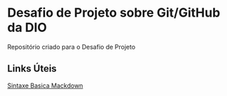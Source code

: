 # Desafio de Projeto sobre Git/GitHub da DIO
Repositório criado para o Desafio de Projeto

## Links Úteis
[Sintaxe Basica Mackdown](https://www.markdownguide.org/basic-syntax/)
